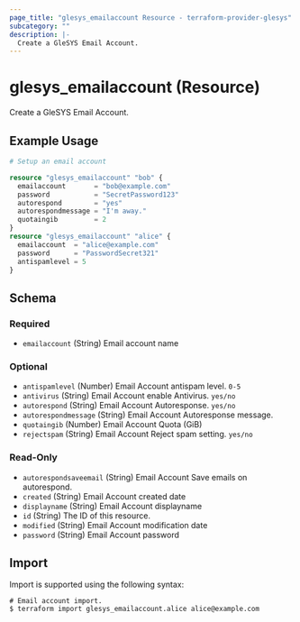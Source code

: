 ```yaml
---
page_title: "glesys_emailaccount Resource - terraform-provider-glesys"
subcategory: ""
description: |-
  Create a GleSYS Email Account.
---
```

# glesys_emailaccount (Resource)
Create a GleSYS Email Account.
## Example Usage
```terraform
# Setup an email account

resource "glesys_emailaccount" "bob" {
  emailaccount       = "bob@example.com"
  password           = "SecretPassword123"
  autorespond        = "yes"
  autorespondmessage = "I'm away."
  quotaingib         = 2
}
resource "glesys_emailaccount" "alice" {
  emailaccount  = "alice@example.com"
  password      = "PasswordSecret321"
  antispamlevel = 5
}
```
<!-- schema generated by tfplugindocs -->
## Schema

### Required

- `emailaccount` (String) Email account name

### Optional

- `antispamlevel` (Number) Email Account antispam level. `0-5`
- `antivirus` (String) Email Account enable Antivirus. `yes/no`
- `autorespond` (String) Email Account Autoresponse. `yes/no`
- `autorespondmessage` (String) Email Account Autoresponse message.
- `quotaingib` (Number) Email Account Quota (GiB)
- `rejectspam` (String) Email Account Reject spam setting. `yes/no`

### Read-Only

- `autorespondsaveemail` (String) Email Account Save emails on autorespond.
- `created` (String) Email Account created date
- `displayname` (String) Email Account displayname
- `id` (String) The ID of this resource.
- `modified` (String) Email Account modification date
- `password` (String) Email Account password
## Import
Import is supported using the following syntax:
```shell
# Email account import.
$ terraform import glesys_emailaccount.alice alice@example.com
```
